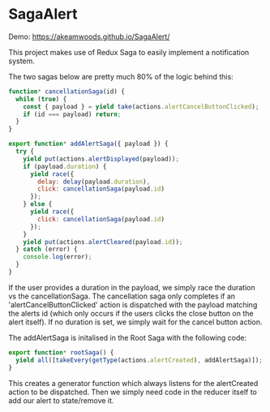 # SagaAlert

Demo: https://akeamwoods.github.io/SagaAlert/

This project makes use of Redux Saga to easily implement a notification system. 

The two sagas below are pretty much 80% of the logic behind this:

```javascript
function* cancellationSaga(id) {
  while (true) {
    const { payload } = yield take(actions.alertCancelButtonClicked);
    if (id === payload) return;
  }
}

export function* addAlertSaga({ payload }) {
  try {
    yield put(actions.alertDisplayed(payload));
    if (payload.duration) {
      yield race({
        delay: delay(payload.duration),
        click: cancellationSaga(payload.id)
      });
    } else {
      yield race({
        click: cancellationSaga(payload.id)
      });
    }
    yield put(actions.alertCleared(payload.id));
  } catch (error) {
    console.log(error);
  }
}

```
If the user provides a duration in the payload, we simply race the duration vs the cancellationSaga. The cancellation saga only completes if an 'alertCancelButtonClicked' action is dispatched with the payload matching the alerts id (which only occurs if the users clicks the close button on the alert itself). If no duration is set, we simply wait for the cancel button action. 


The addAlertSaga is initalised in the Root Saga with the following code:

```javascript
export function* rootSaga() {
  yield all([takeEvery(getType(actions.alertCreated), addAlertSaga)]);
}
```

This creates a generator function which always listens for the alertCreated action to be dispatched. Then we simply need code in the reducer itself to add our alert to state/remove it. 

